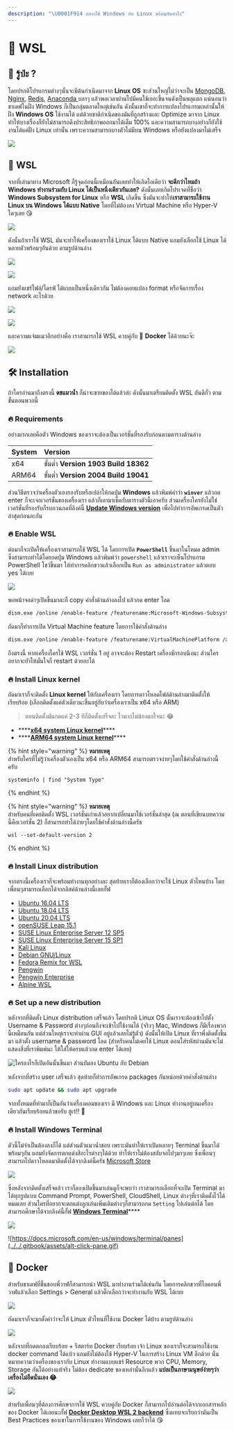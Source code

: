 ```yaml
---
description: "\U0001F914 อยากใช้ Windows กับ Linux พร้อมกันทำไง"
---
```


# 🔄 WSL

## 🤠 รู้ป่ะ ?

โดยปรกติโปรแกรมต่างๆนั้นจะมีต้นกำเนิดมาจาก **Linux OS** ซะส่วนใหญ่ไม่ว่าจะเป็น [MongoDB](https://www.mongodb.com/), [Nginx](https://www.nginx.com/), [Redis](https://redis.io/), [Anaconda ](https://www.anaconda.com/)บลาๆ แล้วพอเวลาผ่านไปมีคนใช้เยอะขึ้นจนดังเป็นพลุแตก แน่นอนว่าขาเดฟในฝั่ง Windows ก็เป็นกลุ่มตลาดใหญ่เช่นกัน ดังนั้นเขาก็จะทำการแปลงโปรแกรมเหล่านั้นให้ฝั่ง **Windows OS** ใช้งานได้ แต่ด้วยชาติกำเนิดของมันที่ถูกสร้างและ Optimize มาจาก Linux ทำให้บางเรื่องก็ยังไม่สามารถดึงประสิทธิภาพออกมาได้เต็ม 100% และความสามารถบางอย่างก็ยังใช้งานได้แค่ฝั่ง Linux เท่านั้น เพราะความสามารถบางตัวไม่มีบน Windows หรือยังแปลงมาไม่เสร็จ

![](../../.gitbook/assets/image%20%281222%29.png)

## 🤯 WSL

จากที่เล่ามาทาง Microsoft ก็รู้จุดอ่อนนี้เหมือนกันเลยทำให้เกิดไอเดียว่า **จะดีกว่าไหมถ้า Windows ทำงานร่วมกับ Linux ได้เป็นหนึ่งเดียวกันเลย?** ดังนั้นเลยเกิดโปรเจคที่ชื่อว่า **Windows Subsystem for Linux** หรือ **WSL** เกิดขึ้น ซึ่งมันจะทำให้**เราสามารถใช้งาน Linux บน Windows ได้แบบ Native** โดยที่ไม่ต้องลง Virtual Machine หรือ Hyper-V ใดๆเลย 😘

![](../../.gitbook/assets/image%20%281224%29.png)

ดังนั้นถ้าเราใช้ WSL มันจะทำให้เครื่องของเราใช้ Linux ได้แบบ Native แถมยังเลือกใช้ Linux ได้หลายตัวพร้อมๆกันด้วย ตามรูปด้านล่าง

![](../../.gitbook/assets/image%20%281215%29.png)

![](../../.gitbook/assets/image%20%281218%29.png)

แถมยังแชร์ไฟล์/ไดรฟ์ ได้แบบเป็นหนึ่งเดียวกัน ไม่ต้องคอยแปลง format หรือจัดการเรื่อง network อะไรด้วย

![](../../.gitbook/assets/image%20%281227%29.png)

![](../../.gitbook/assets/image%20%281221%29.png)

และความแจ่มแมวอีกอย่างคือ เราสามารถใช้ WSL ควบคู่กับ 🐳 **Docker** ได้ด้วยนะจ๊ะ

![](../../.gitbook/assets/image%20%281225%29.png)

## 🛠️ Installation

ถ้าใครอ่านมาถึงตรงนี้ **ดชแมวน้ำ** ก็น่าจะขายของได้แล้วล่ะ ดังนั้นมาเตรียมติดตั้ง WSL กันดีกั่ว ตามขั้นตอนพวกนี้

### 🔥 Requirements

อย่างแรกเลยคือตัว Windows ของเราจะต้องเป็นเวอร์ชั่นที่รองรับก่อนตามตารางด้านล่าง

| System | Version |
| :--- | :--- |
| x64 | ขั้นต่ำ  **Version 1903** **Build 18362** |
| ARM64 | ขั้นต่ำ  **Version 2004** **Build 19041** |

ส่วนวิธีตรวจว่าเครื่องตัวเองรองรับหรือเปล่าให้กดปุ่ม **Windows** แล้วพิมพ์คำว่า **`winver`** แล้วกด enter ก็จะเจอเวอร์ชั่นของเครื่องเรา แล้วก็เอามาเช็คกับตารางตัวนี้เอาครับ ส่วนเครื่องใครยังไม่ใช่เวอร์ชั่นที่รองรับก็รบกวนกดที่ลิงค์นี้  [**Update Windows version**](ms-settings:windowsupdate) เพื่อไปทำการอัพเกรดเป็นตัวล่าสุดก่อนละกัน

### 🔥 Enable WSL

ต่อมาก็จะเปิดให้เครื่องเราสามารถใช้ WSL ได้ โดยการเปิด **`PowerShell`** ขึ้นมาในโหมด admin ซึ่งสามารถทำได้โดยกดปุ่ม Windows แล้วพิมพ์ว่า `powershell` แล้วเราจะเห็นโปรแกรม PowerShell โชว์ขึ้นมา ให้ทำการคลิกขวาแล้วเลือกเป็น `Run as administrator` แล้วตอบ yes ได้เบย 

![](../../.gitbook/assets/image%20%281219%29.png)

พอหน้าจอดำๆเปิดขึ้นมาละก็ copy คำสั่งด้านล่างลงไป แล้วกด enter โลด

```bash
dism.exe /online /enable-feature /featurename:Microsoft-Windows-Subsystem-Linux /all /norestart
```

ถัดมาก็ทำการเปิด Virtual Machine feature โดยการใช้คำสั่งด้านล่าง

```bash
dism.exe /online /enable-feature /featurename:VirtualMachinePlatform /all /norestart
```

ถึงตรงนี้ หากเครื่องใครใช้ WSL เวอร์ชั่น 1 อยู่ อาจจะต้อง Restart เครื่องซักรอบนึงนะ ส่วนใครอยากจะย้ำให้มั่นใจก็ restart ด้วยกะได้

### 🔥 Install Linux kernel

ถัดมาเราก็จะติดตั้ง **Linux kernel** ให้กับเครื่องเรา โดยการดาวโหลดไฟล์ด้านล่างมาติดตั้งให้เรียบร้อย \(เลือกติดตั้งแค่ตัวเดียวนะขึ้นอยู่กับว่าเครื่องเราเป็น x64 หรือ ARM\) 

> ตอนติดตั้งมันกดแค่ 2-3 ทีก็ติดตั้งเสร็จละ ไวมากไม่ต้องตกใจนะ 😂

* \*\*\*\*[**x64 system Linux kernel**](https://wslstorestorage.blob.core.windows.net/wslblob/wsl_update_x64.msi)\*\*\*\*
* \*\*\*\*[**ARM64 system Linux kernel**](https://wslstorestorage.blob.core.windows.net/wslblob/wsl_update_arm64.msi)\*\*\*\*

{% hint style="warning" %}
**หมายเหตุ**  
สำหรับใครที่ไม่รู้ว่าเครื่องตัวเองเป็น x64 หรือ ARM64 สามารถตรวจง่ายๆโดยใช้คำสั่งด้านล่างนี้ครับ

```text
systeminfo | find "System Type"
```
{% endhint %}

{% hint style="warning" %}
**หมายเหตุ**  
สำหรับคนที่เคยติดตั้ง WSL เวอร์ชั่นเก่าแล้วอยากเปลี่ยนมาใช้เวอร์ชั่นล่าสุด \(ณ ตอนที่เขียนบทความนี้คือเวอร์ชั่น 2\) ก็สามารถทำได้ง่ายๆโดยใช้คำสั่งด้านล่างนี้ครัช

```text
wsl --set-default-version 2
```
{% endhint %}

### 🔥 Install Linux distribution

จากตรงนี้เครื่องเราก็จะพร้อมทำงานทุกอย่างละ สุดท้ายเราก็ต้องเลือกว่าจะใช้ Linux ตัวไหนบ้าง โดยเพื่อนๆสามารถเลือกได้จากลิสค์ด้านล่างนี้เลยกั๊ฟ

* [Ubuntu 16.04 LTS](https://www.microsoft.com/store/apps/9pjn388hp8c9)
* [Ubuntu 18.04 LTS](https://www.microsoft.com/store/apps/9N9TNGVNDL3Q)
* [Ubuntu 20.04 LTS](https://www.microsoft.com/store/apps/9n6svws3rx71)
* [openSUSE Leap 15.1](https://www.microsoft.com/store/apps/9NJFZK00FGKV)
* [SUSE Linux Enterprise Server 12 SP5](https://www.microsoft.com/store/apps/9MZ3D1TRP8T1)
* [SUSE Linux Enterprise Server 15 SP1](https://www.microsoft.com/store/apps/9PN498VPMF3Z)
* [Kali Linux](https://www.microsoft.com/store/apps/9PKR34TNCV07)
* [Debian GNU/Linux](https://www.microsoft.com/store/apps/9MSVKQC78PK6)
* [Fedora Remix for WSL](https://www.microsoft.com/store/apps/9n6gdm4k2hnc)
* [Pengwin](https://www.microsoft.com/store/apps/9NV1GV1PXZ6P)
* [Pengwin Enterprise](https://www.microsoft.com/store/apps/9N8LP0X93VCP)
* [Alpine WSL](https://www.microsoft.com/store/apps/9p804crf0395)

### 🔥 Set up a new distribution

หลังจากที่ติดตั้ง Linux distribution เสร็จแล้ว โดยปรกติ Linux OS นั้นเราจะต้องเข้าไปตั้ง Username & Password ต่างๆก่อนถึงจะเข้าไปใช้งานได้ \(จริงๆ Mac, Windows ก็มีเรื่องพวกนี้เหมือนกัน แต่ส่วนใหญ่เราจะทำผ่าน GUI อยู่แล้วเลยไม่รู้ตัว\) ดังนั้นให้เปิด Linux ที่เราพึ่งติดตั้งขึ้นมา แล้วตั้ง username & password โลด \(สำหรับคนไม่เคยใช้ Linux ตอนใส่รหัสผ่านมันจะไม่แสดงสิ่งที่เราพิมพ์นะ ให้ใส่ให้ครบแล้วกด enter ได้เลย\)

![&#xE43;&#xE04;&#xE23;&#xE25;&#xE07;&#xE44;&#xE23;&#xE01;&#xE47;&#xE40;&#xE1B;&#xE34;&#xE14;&#xE2D;&#xE31;&#xE19;&#xE19;&#xE31;&#xE49;&#xE19;&#xE02;&#xE36;&#xE49;&#xE19;&#xE21;&#xE32; &#xE2A;&#xE48;&#xE27;&#xE19;&#xE1B;&#xE4B;&#xE21;&#xE25;&#xE07; Ubuntu &#xE01;&#xE31;&#xE1A; Debian](../../.gitbook/assets/image%20%281220%29.png)

หลังจากที่สร้าง user เสร็จแล้ว สุดท้ายก็ทำการอัพเกรด packages กันหน่อยด้วยคำสั่งด้านล่าง

```bash
sudo apt update && sudo apt upgrade
```

จากทั้งหมดที่ทำมาก็เป็นอันว่าเครื่องคอมของเรา มี Windows และ Linux ทำงานอยู่บนเครื่องเดียวกันเรียบร้อยแล้วขอรับ ฮูเร่!! 🎉

### 🔥 Install Windows Terminal

ตัวนี้ไม่จำเป็นต้องลงก็ได้ แต่ส่วนตัวแมวน้ำชอบ เพราะมันทำให้เราเปิดหลายๆ Terminal ขึ้นมาได้พร้อมๆกัน แถมยังจัดการตกแต่งสีอะไรต่างๆได้ด้วย ทำให้เราไม่ต้องสลับจอไปๆมาๆเลย ซึ่งเพื่อนๆสามารถไปดาวโหลดมาติดตั้งได้จากลิงค์นี้ครัช [Microsoft Store](https://aka.ms/terminal)

![](../../.gitbook/assets/image%20%281216%29.png)

ซึ่งหลังจากติดตั้งเสร็จแล้ว เราก็ลองเปิดขึ้นมาเล่นดูก็จะพบว่า เราสามารถเลือกที่จะเปิด Terminal มาได้ทุกรูปแบบ Command Prompt, PowerShell, CloudShell, Linux ต่างๆที่เราติดตั้งไว้ได้หมดเลย ส่วนใครที่อยากจะตกแต่งลูกเล่นเพิ่มเติมต่างๆก็สามารถกด `Setting` ไปเล่นต่อได้ โดยสามารถศึกษาได้จากลิงค์นี้กั๊ฟ [**Windows Terminal**](https://docs.microsoft.com/en-us/windows/terminal/)\*\*\*\*

![](../../.gitbook/assets/image%20%281226%29.png)

![https://docs.microsoft.com/en-us/windows/terminal/panes](../../.gitbook/assets/alt-click-pane.gif)

## 🐳 Docker

สำหรับขาเดฟที่ชื่นชอบพี่วาฬก็สามารถนำ WSL มาทำงานร่วมได้เช่นกัน โดยการคลิกขวาที่ไอคอนพี่วาฬแล้วเลือก Settings &gt; General แล้วติ๊กเลือกว่าจะทำงานกับ WSL ได้เบย

![](../../.gitbook/assets/image%20%281217%29.png)

ถัดมาเราก็จะมาตั้งค่าว่าจะให้ Linux ตัวไหนที่ใช้งาน Docker ได้บ้าง ตามรูปด้านล่าง

![](../../.gitbook/assets/image%20%281223%29.png)

หลังจากที่กดตกลงเรียบร้อย + รีสตาร์ท Docker เรียบร้อย เจ้า Linux ของเราก็จะสามารถใช้งาน docker command ได้แบ้ว แถมยังไม่ต้องใช้ Hyper-V ในการสร้าง Linux VM อีกด้วย นั่นหมายความว่าเครื่องของเรากับ Linux ทำงานแบบแชร์ Resource พวก CPU, Memory, Storage กันได้อย่างแท้จริง ไม่ต้อง dedicate ของเหล่านั้นอีกแล้ว **แปลเป็นภาษามนุษย์ง่ายๆว่า เครื่องไม่อืดนั่นเอง 😂**

![](../../.gitbook/assets/image%20%281228%29.png)

สำหรับเพื่อนๆที่ต้องการศึกษาการใช้ WSL ควบคู่กับ Docker ก็สามารถไปอ่านต่อได้จากเอกสารหลักของ Docker ได้เลยนะกั๊ฟ [**Docker Desktop WSL 2 backend**](https://docs.docker.com/docker-for-windows/wsl/) ซึ่งแทบจะเรียกว่ามันเป็น Best Practices ของเขาในการใช้งานของ Windows เลยก็ว่าได้ 😘

